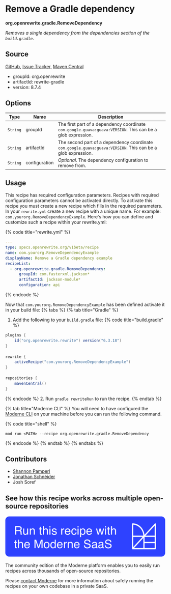 # Remove a Gradle dependency

**org.openrewrite.gradle.RemoveDependency**

_Removes a single dependency from the dependencies section of the `build.gradle`._

## Source

[GitHub](https://github.com/openrewrite/rewrite/blob/main/rewrite-gradle/src/main/java/org/openrewrite/gradle/RemoveDependency.java), [Issue Tracker](https://github.com/openrewrite/rewrite/issues), [Maven Central](https://central.sonatype.com/artifact/org.openrewrite/rewrite-gradle/8.7.4/jar)

* groupId: org.openrewrite
* artifactId: rewrite-gradle
* version: 8.7.4

## Options

| Type | Name | Description |
| -- | -- | -- |
| `String` | groupId | The first part of a dependency coordinate `com.google.guava:guava:VERSION`. This can be a glob expression. |
| `String` | artifactId | The second part of a dependency coordinate `com.google.guava:guava:VERSION`. This can be a glob expression. |
| `String` | configuration | *Optional*. The dependency configuration to remove from. |


## Usage

This recipe has required configuration parameters. Recipes with required configuration parameters cannot be activated directly. To activate this recipe you must create a new recipe which fills in the required parameters. In your `rewrite.yml` create a new recipe with a unique name. For example: `com.yourorg.RemoveDependencyExample`.
Here's how you can define and customize such a recipe within your rewrite.yml:

{% code title="rewrite.yml" %}
```yaml
---
type: specs.openrewrite.org/v1beta/recipe
name: com.yourorg.RemoveDependencyExample
displayName: Remove a Gradle dependency example
recipeList:
  - org.openrewrite.gradle.RemoveDependency:
      groupId: com.fasterxml.jackson*
      artifactId: jackson-module*
      configuration: api
```
{% endcode %}

Now that `com.yourorg.RemoveDependencyExample` has been defined activate it in your build file:
{% tabs %}
{% tab title="Gradle" %}
1. Add the following to your `build.gradle` file:
{% code title="build.gradle" %}
```groovy
plugins {
    id("org.openrewrite.rewrite") version("6.3.18")
}

rewrite {
    activeRecipe("com.yourorg.RemoveDependencyExample")
}

repositories {
    mavenCentral()
}
```
{% endcode %}
2. Run `gradle rewriteRun` to run the recipe.
{% endtab %}

{% tab title="Moderne CLI" %}
You will need to have configured the [Moderne CLI](https://docs.moderne.io/moderne-cli/cli-intro) on your machine before you can run the following command.

{% code title="shell" %}
```shell
mod run <PATH> --recipe org.openrewrite.gradle.RemoveDependency
```
{% endcode %}
{% endtab %}
{% endtabs %}

## Contributors
* [Shannon Pamperl](mailto:shanman190@gmail.com)
* [Jonathan Schnéider](mailto:jkschneider@gmail.com)
* Josh Soref


## See how this recipe works across multiple open-source repositories

[![Moderne Link Image](/.gitbook/assets/ModerneRecipeButton.png)](https://app.moderne.io/recipes/org.openrewrite.gradle.RemoveDependency)

The community edition of the Moderne platform enables you to easily run recipes across thousands of open-source repositories.

Please [contact Moderne](https://moderne.io/product) for more information about safely running the recipes on your own codebase in a private SaaS.
